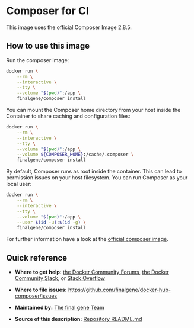 # Composer for CI

This image uses the official Composer Image 2.8.5.

## How to use this image
Run the composer image:

```bash
docker run \
    --rm \
    --interactive \
    --tty \
    --volume "$(pwd)":/app \
    finalgene/composer install
```

You can mount the Composer home directory from your host inside the Container to share caching and configuration files:

```bash
docker run \
    --rm \
    --interactive \
    --tty \
    --volume "$(pwd)":/app \
    --volume ${COMPOSER_HOME}:/cache/.composer \
    finalgene/composer install
```

By default, Composer runs as root inside the container. This can lead to permission issues on your host filesystem. You can run Composer as your local user:

```bash
docker run \
    --rm \
    --interactive \
    --tty \
    --volume "$(pwd)":/app \
    --user $(id -u):$(id -g) \
    finalgene/composer install
```

For further information have a look at the [official composer image](https://hub.docker.com/_/composer/).

## Quick reference
* **Where to get help:**
[the Docker Community Forums](https://forums.docker.com), [the Docker Community Slack](https://blog.docker.com/2016/11/introducing-docker-community-directory-docker-community-slack), or [Stack Overflow](https://stackoverflow.com/search?tab=newest&q=docker)

* **Where to file issues:**
https://github.com/finalgene/docker-hub-composer/issues

* **Maintained by:**
[The final gene Team](https://github.com/finalgene)

* **Source of this description:**
[Repository README.md](https://github.com/finalgene/docker-hub-composer/blob/master/README.md)
